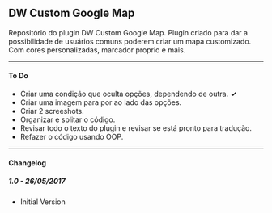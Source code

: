 ## DW Custom Google Map
Repositório do plugin DW Custom Google Map.
Plugin criado para dar a possibilidade de usuários comuns poderem criar um mapa customizado. Com cores personalizadas, marcador proprio e mais.

---

#### To Do
* Criar uma condição que oculta opções, dependendo de outra. **✓**
* Criar uma imagem para por ao lado das opções.
* Criar 2 screeshots.
* Organizar e splitar o código.
* Revisar todo o texto do plugin e revisar se está pronto para tradução.
* Refazer o código usando OOP.

---

#### Changelog
##### 1.0 - 26/05/2017
* Initial Version
